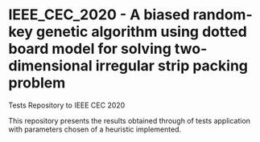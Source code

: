 # IEEE_CEC_2020 - A biased random-key genetic algorithm using dotted board model for solving two-dimensional irregular strip packing problem
Tests Repository to IEEE CEC 2020 

This repository presents the results obtained through of tests application with parameters chosen of a heuristic implemented. 
